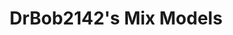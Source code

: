 ---
layout: post
title: "DrBob2142's Mix Models"
image: https://i3.lensdump.com/i/T4L9gH.png
model_count: 12
---